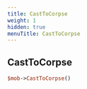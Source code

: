 ```yaml
---
title: CastToCorpse
weight: 1
hidden: true
menuTitle: CastToCorpse
---
```

## CastToCorpse
```perl
$mob->CastToCorpse()
```